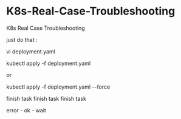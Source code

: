# K8s-Real-Case-Troubleshooting
K8s Real Case Troubleshooting


just  do that :

vi deployment.yaml

kubectl apply -f deployment.yaml 

or 

kubectl apply -f deployment.yaml --force  


finish task 
finish task 
finish task 


error - ok  - wait 
